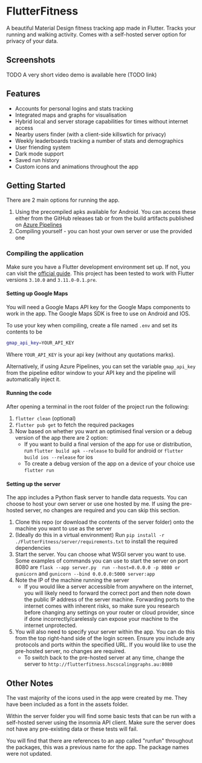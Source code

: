 # FlutterFitness

A beautiful Material Design fitness tracking app made in Flutter. Tracks your running and walking activity. Comes with a self-hosted server option for privacy of your data.

## Screenshots

TODO
A very short video demo is available here (TODO link)

## Features
 - Accounts for personal logins and stats tracking
 - Integrated maps and graphs for visualisation
 - Hybrid local and server storage capabilities for times without internet access
 - Nearby users finder (with a client-side killswtich for privacy)
 - Weekly leaderboards tracking a number of stats and demographics
 - User friending system
 - Dark mode support
 - Saved run history
 - Custom icons and animations throughout the app

## Getting Started
There are 2 main options for running the app.
1. Using the precompiled apks available for Android. You can access these either from the GitHub releases tab or from the build artifacts published on [Azure Pipelines](https://dev.azure.com/muzammilahmad/FlutterFitness/_build)
2. Compiling yourself - you can host your own server or use the provided one

### Compiling the application
Make sure you have a Flutter development environment set up. If not, you can visit the [official guide](https://docs.flutter.dev/get-started/install). This project has been tested to work with Flutter versions `3.10.0` and `3.11.0-0.1.pre`.

#### Setting up Google Maps
You will need a Google Maps API key for the Google Maps components to work in the app. The Google Maps SDK is free to use on Android and IOS. 

To use your key when compiling, create a file named `.env` and set its contents to be 
```bash
gmap_api_key=YOUR_API_KEY
```  
Where `YOUR_API_KEY` is your api key (without any quotations marks).

Alternatively, if using Azure Pipelines, you can set the variable `gmap_api_key` from the pipeline editor window to your API key and the pipeline will automatically inject it.

#### Running the code
After opening a terminal in the root folder of the project run the following:
1. `flutter clean` (optional)
2. `flutter pub get` to fetch the required packages
3. Now based on whether you want an optimised final version or a debug version of the app there are 2 option:
    * If you want to build a final version of the app for use or distribution, run `flutter build apk --release` to build for android or `flutter build ios --release` for ios
    * To create a debug version of the app on a device of your choice use `flutter run`

#### Setting up the server
The app includes a Python flask server to handle data requests. You can choose to host your own server or use one hosted by me.
If using the pre-hosted server, no changes are required and you can skip this section.
1. Clone this repo (or download the contents of the server folder) onto the machine you want to use as the server
2. (Ideally do this in a virtual environment) Run `pip install -r ./FlutterFitness/server/requirements.txt` to install the required dependencies
3. Start the server. You can choose what WSGI server you want to use. Some examples of commands you can use to start the server on port 8080 are `flask --app server.py  run --host=0.0.0.0 -p 8080 or gunicorn` and `gunicorn --bind 0.0.0.0:5000 server:app`
4. Note the IP of the machine running the server
    * If you would like a server accessible from anywhere on the internet, you will likely need to forward the correct port and then note down the public IP address of the server machine. Forwarding ports to the internet comes with inherent risks, so make sure you research before changing any settings on your router or cloud provider, since if done incorrectly/carelessly can expose your machine to the internet unprotected.
5. You will also need to specify your server within the app. You can do this from the top right-hand side of the login screen. Ensure you include any protocols and ports within the specified URL. If you would like to use the pre-hosted server, no changes are required. 
    * To switch back to the pre-hosted server at any time, change the server to `http://flutterfitness.hscscalinggraphs.au:8080`

## Other Notes
The vast majority of the icons used in the app were created by me. They have been included as a font in the assets folder.

Within the server folder you will find some basic tests that can be run with a self-hosted server using the insomnia API client. Make sure the server does not have any pre-existing data or these tests will fail.

You will find that there are references to an app called "runfun" throughout the packages, this was a previous name for the app. The package names were not updated.